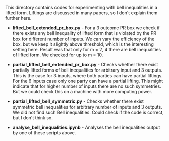 This directory contains codes for experimenting with
bell inequalities in a lifted form. Liftings are discussed
in many papers, so I don't explain them further here.

* **lifted_bell_extended_pr_box.py** - For a 3 outcome PR box
we check if there exists any bell inequality of lifted form
  that is violated by the PR box for different number of inputs. We can vary the efficiency 
  of the box, but we keep it slightly above threshold, which
  is the interesting setting here. 
  Result was that only for m = 2, 4 there are bell inequalities
  of lifted form. We checked for up to m = 10.

* **partial_lifted_bell_extended_pr_box.py** - Checks whether there exist 
partially lifted forms of bell inequalities for arbitrary input and 3 outputs.
  This is the case for 3 inputs, where both parties can have partial liftings.
  For the 6 inputs case only one party can have a partial lifting.
  This might indicate that for higher number of inputs there are no such symmetries.
  But we could check this on a machine with more computing power.
  
* **partial_lifted_bell_symmetric.py** - Checks whether there exist symmetric
bell inequalities for arbitrary number of inputs and 3 outputs. We did not find such Bell inequalities.
  Could check if the code is correct, but I don't think so.
  
* **analyse_bell_inequalities.ipynb** - Analyses the bell inequalities output by 
one of these scripts above.
  